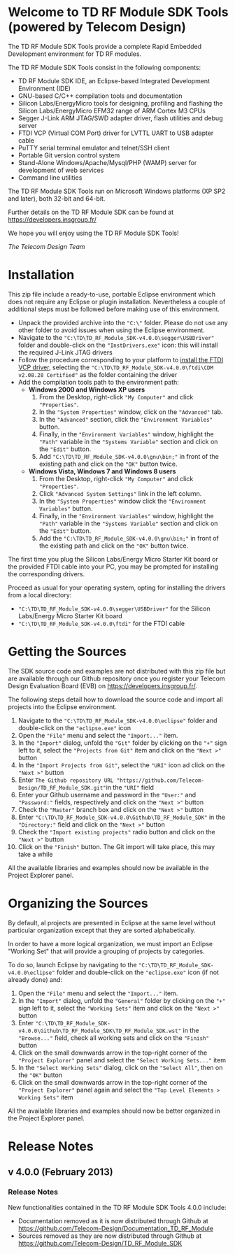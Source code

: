 Welcome to TD RF Module SDK Tools (powered by Telecom Design)
=============================================================

The TD RF Module SDK Tools provide a complete Rapid Embedded Development environment for TD RF modules.

The TD RF Module SDK Tools consist in the following components:

  - TD RF Module SDK IDE, an Eclipse-based Integrated Development Environment (IDE) 
  - GNU-based C/C++ compilation tools and documentation
  - Silicon Labs/EnergyMicro tools for designing, profiling and flashing the Silicon Labs/EnergyMicro EFM32 range of ARM Cortex M3 CPUs
  - Segger J-Link ARM JTAG/SWD adapter driver, flash utilities and debug server
  - FTDI VCP (Virtual COM Port) driver for LVTTL UART to USB adapter cable
  - PuTTY serial terminal emulator and telnet/SSH client
  - Portable Git version control system
  - Stand-Alone Windows/Apache/Mysql/PHP (WAMP) server for development of web services
  - Command line utilities

The TD RF Module SDK Tools run on Microsoft Windows platforms (XP SP2 and later), both 32-bit and 64-bit.

Further details on the TD RF Module SDK can be found at <https://developers.insgroup.fr/>

We hope you will enjoy using the TD RF Module SDK Tools!

_The Telecom Design Team_

Installation
============

This zip file include a ready-to-use, portable Eclipse environment which does not require any Eclipse or plugin installation. Nevertheless a couple of 
additional steps must be followed before making use of this environment.

  - Unpack the provided archive into the `"C:\"` folder. Please do not use any other folder to avoid issues when using the Eclipse environment.
  - Navigate to the `"C:\TD\TD_RF_Module_SDK-v4.0.0\segger\USBDriver"` folder and double-click on the `"InstDrivers.exe"` icon: this will install the required J-Link JTAG drivers
  - Follow the procedure corresponding to your platform to [install the FTDI VCP driver](http://www.ftdichip.com/Support/Documents/InstallGuides.htm), selecting the `"C:\TD\TD_RF_Module_SDK-v4.0.0\ftdi\CDM v2.08.28 Certified"` as the folder containing the driver
  - Add the compilation tools path to the environment path:
    - **Windows 2000 and Windows XP users**
        1. From the Desktop, right-click `"My Computer"` and click `"Properties"`.
        2. In the `"System Properties"` window, click on the `"Advanced"` tab.
        3. In the `"Advanced"` section, click the `"Environment Variables"` button.
        4. Finally, in the `"Environment Variables"` window, highlight the `"Path"` variable in the `"Systems Variable"` section and click on the `"Edit"` button.
        5. Add `"C:\TD\TD_RF_Module_SDK-v4.0.0\gnu\bin;"` in front of the existing path and click on the `"OK"` button twice.
    - **Windows Vista, Windows 7 and Windows 8 users**
        1. From the Desktop, right-click `"My Computer"` and click `"Properties"`.
        2. Click `"Advanced System Settings"` link in the left column.
        3. In the `"System Properties"` window click the `"Environment Variables"` button.
        4. Finally, in the `"Environment Variables"` window, highlight the `"Path"` variable in the `"Systems Variable"` section and click on the `"Edit"` button.
        5. Add the `"C:\TD\TD_RF_Module_SDK-v4.0.0\gnu\bin;"` in front of the existing path and click on the `"OK"` button twice.

The first time you plug the Silicon Labs/Energy Micro Starter Kit board or the provided FTDI cable into your PC, you may be prompted for installing the corresponding drivers.

Proceed as usual for your operating system, opting for installing the drivers from a local directory:

  - `"C:\TD\TD_RF_Module_SDK-v4.0.0\segger\USBDriver"`  for the Silicon Labs/Energy Micro Starter Kit board
  - `"C:\TD\TD_RF_Module_SDK-v4.0.0\ftdi"` for the FTDI cable

Getting the Sources
===================

The SDK source code and examples are not distributed with this zip file but are available through our Github repository once you register your Telecom Design Evaluation Board (EVB) on <https://developers.insgroup.fr/>.

The following steps detail how to download the source code and import all projects into the Eclipse environment.

  1. Navigate to the `"C:\TD\TD_RF_Module_SDK-v4.0.0\eclipse"` folder and double-click on the `"eclipse.exe"` icon
  2. Open the `"File"` menu and select the `"Import..."` item.
  3. In the `"Import"` dialog, unfold the `"Git"` folder by clicking on the `"+"` sign left to it, select the `"Projects from Git"` item and click on the `"Next >"` button
  4. In the `"Import Projects from Git"`, select the `"URI"` icon ad click on the `"Next >"` button
  5. Enter `The Github repository URL "https://github.com/Telecom-Design/TD_RF_Module_SDK.git"`in the `"URI"` field
  6. Enter your Github username and password in the `"User:"` and `"Password:"` fields, respectively and click on the `"Next >"` button
  7. Check the `"Master"` branch box and click on the `"Next >"` button
  8. Enter `"C:\TD\TD_RF_Module_SDK-v4.0.0\Github\TD_RF_Module_SDK"` in the `"Directory:"` field and click on the `"Next >"` button
  9. Check the `"Import existing projects"` radio button and click on the `"Next >"` button
  10. Click on the `"Finish"` button. The Git import will take place, this may take a while

All the available libraries and examples should now be available in the Project Explorer panel.

Organizing the Sources
======================

By default, al projects are presented in Eclipse at the same level without particular organization except that they are sorted alphabetically.

In order to have a more logical organization, we must import an Eclipse "Working Set" that will provide a grouping of projects by categories.

To do so, launch Eclipse by navigating to the `"C:\TD\TD_RF_Module_SDK-v4.0.0\eclipse"` folder and double-click on the `"eclipse.exe"` icon (if not already done) and:

  1. Open the `"File"` menu and select the `"Import..."` item.
  2. In the `"Import"` dialog, unfold the `"General"` folder by clicking on the `"+"` sign left to it, select the `"Working Sets"` item and click on the `"Next >"` button
  3. Enter `"C:\TD\TD_RF_Module_SDK-v4.0.0\Github\TD_RF_Module_SDK\TD_RF_Module_SDK.wst"` in the `"Browse..."` field, check all working sets and click on the `"Finish"` button
  4. Click on the small downwards arrow in the top-right corner of the `"Project Explorer"` panel and select the `"Select Working Sets..."` item
  5. In the `"Select Working Sets"` dialog, click on the `"Select All"`, then on the `"OK"` button
  6. Click on the small downwards arrow in the top-right corner of the `"Project Explorer"` panel again and select the `"Top Level Elements > Working Sets"` item

All the available libraries and examples should now be better organized in the Project Explorer panel.

Release Notes
=============

v 4.0.0 (February 2013)
-----------------------

### Release Notes ###

New functionalities contained in the TD RF Module SDK Tools 4.0.0 include:

  - Documentation removed as it is now distributed through Github at <https://github.com/Telecom-Design/Documentation_TD_RF_Module>
  - Sources removed as they are now distributed through Github at <https://github.com/Telecom-Design/TD_RF_Module_SDK>